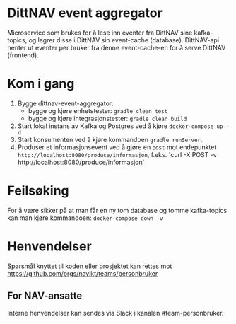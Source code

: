 # DittNAV event aggregator

Microservice som brukes for å lese inn eventer fra DittNAV sine kafka-topics, og lagrer disse i DittNAV sin 
event-cache (database). DittNAV-api henter ut eventer per bruker fra denne event-cache-en for å serve 
DittNAV (frontend).

# Kom i gang
1. Bygge dittnav-event-aggregator:
    * bygge og kjøre enhetstester: `gradle clean test`
    * bygge og kjøre integrasjonstester: `gradle clean build`
2. Start lokal instans av Kafka og Postgres ved å kjøre `docker-compose up -d`
3. Start konsumenten ved å kjøre kommandoen `gradle runServer`.
4. Produser et informasjonsevent ved å gjøre en `post` mot endepunktet `http://localhost:8080/produce/informasjon`, 
f.eks. ´curl -X POST -v http://localhost:8080/produce/informasjon´

# Feilsøking
For å være sikker på at man får en ny tom database og tomme kafka-topics kan man kjøre kommandoen: `docker-compose down -v`

# Henvendelser

Spørsmål knyttet til koden eller prosjektet kan rettes mot https://github.com/orgs/navikt/teams/personbruker

## For NAV-ansatte

Interne henvendelser kan sendes via Slack i kanalen #team-personbruker.
